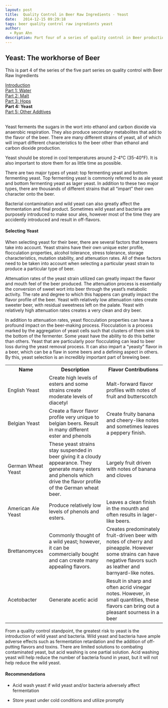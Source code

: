 ```yaml
---
layout: post
title:  Quality Control in Beer Raw Ingredients - Yeast
date:   2014-12-15 09:29:18
tags: beer quality control raw ingredients yeast
author:
  - Ryan Ahn
description: Part four of a series of quality control in Beer production.
---
```

## Yeast: The workhorse of Beer
This is part 4 of the series of the five part series on quality control with Beer Raw Ingredients

<div>
<a href="{% post_url /blogs/gastronexus/2014-11-20-beer-quality-control-raw-intro %}">Introduction</a><br>
<a href="{% post_url /blogs/gastronexus/2014-11-24-beer-quality-control-raw-water %}">Part 1: Water</a><br>
<a href="{% post_url /blogs/gastronexus/2014-12-01-beer-quality-control-raw-malt %}">Part 2: Malt</a><br>
<a href="{% post_url /blogs/gastronexus/2014-12-08-beer-quality-control-raw-hops %}">Part 3: Hops</a><br>
<strong>Part 4: Yeast</strong><br>
<a href="{% post_url /blogs/gastronexus/2014-12-22-beer-quality-control-raw-other %}">Part 5: Other Addtives</a><br>
<br>
</div>

Yeast ferments the sugars in the wort into ethanol and carbon dioxide via anaerobic respiration. They also produce secondary metabolites that add to the flavor of the beer. There are many different strains of yeast, all of which will impart different characteristics to the beer other than ethanol and carbon dioxide production.

<!--more-->

Yeast should be stored in cool temperatures around 2-4&deg;C (35-40&deg;F). It is also important to store them for as little time as possible.

There are two major types of yeast: top fermenting yeast and bottom fermenting yeast. Top fermenting yeast is commonly referred to as ale yeast and bottom fermenting yeast as lager yeast. In addition to these two major types, there are thousands of different strains that all “impart” their own character onto the beer.

Bacterial contamination and wild yeast can also greatly affect the fermentation and final product. Sometimes wild yeast and bacteria are purposely introduced to make sour ales, however most of the time they are accidently introduced and result in off-flavors.

#### Selecting Yeast
When selecting yeast for their beer, there are several factors that brewers take into account. Yeast strains have their own unique ester profile, flocculation properties, alcohol tolerance, stress tolerance, storage characteristics, mutation stability, and attenuation rates. All of these factors need to be taken into account when selecting a particular yeast strain to produce a particular type of beer.

Attenuation rates of the yeast strain utilized can greatly impact the flavor and mouth feel of the beer produced. The attenuation process is essentially the conversion of sweet wort into beer through the yeast’s metabolic activity. The rate and degree to which this happens can greatly impact the flavor profile of the beer. Yeast with relatively low attenuation rates create sweeter beer, with residual sweetness left on the palate. Yeast with relatively high attenuation rates creates a very clean and dry beer.

In addition to attenuation rates, yeast flocculation properties can have a profound impact on the beer-making process. Flocculation is a process marked by the aggregation of yeast cells such that clusters of them sink to the bottom of the fermenter. Some yeast have the ability to do this better than others. Yeast that are particularly poor flocculating can lead to beer loss during the yeast removal process. It can also impart a “yeasty” flavor in a beer, which can be a flaw in some beers and a defining aspect in others. By this, yeast selection is an incredibly important part of brewing beer.

<table class="table blog-table table-striped table-hover">
<tr>
<th>Name</th>
<th>Description</th>
<th>Flavor Contributions</th>
</tr>

<tr>
<td>English Yeast</td>
<td>Create high levels of esters and some strains create moderate levels of diacetyl</td>
<td>Malt-forward flavor profiles with notes of fruit and butterscotch</td>
</tr>

<tr>
<td>Belgian Yeast</td>
<td>Create a flavor flavor profile very unique to belgian beers.  Result in many different ester and phenols</td>
<td>Create fruity banana and cheery-like notes and sometimes leaves a peppery finish.</td>
</tr>

<tr>
<td>German Wheat Yeast</td>
<td>These yeast strains stay suspended in beer giving it a cloudy appearance. They generate many esters and phenols which drive the flavor profile of the German wheat beer.</td>
<td>Largely fruit driven with notes of banana and cloves</td>
</tr>

<tr>
<td>American Ale Yeast</td>
<td>Produce relatively low levels of phenols and esters.</td>
<td>Leaves a clean finish in the mounth and often results in lager-like beers.</td>
</tr>

<tr>
<td>Brettanomyces</td>
<td>Commonly thought of a wild yeast; however, it can be commercially bought and can create many appealing flavors.</td>
<td>Creates predominately fruit-driven beer with notes of cherry and pineapple. However some strains can have negative flavors such as leather and barnyard-like notes.</td>
</tr>

<tr>
<td>Acetobacter</td>
<td>Generate acetic acid</td>
<td>Result in sharp and often acrid vinegar notes. However, in small quantities, these flavors can bring out a pleasant sourness in a beer</td>
</tr>
</table>


  From a quality control standpoint, the greatest risk to yeast is the introduction of wild yeast and bacteria. Wild yeast and bacteria have ample adverse effects such as fermentation retardation and the addition of off-putting flavors and toxins. There are limited solutions to combating contaminated yeast, but acid washing is one partial solution. Acid washing yeast will help reduce the number of bacteria found in yeast, but it will not help reduce the wild yeast.

#### Recommendations
- Acid wash yeast if wild yeast and/or bacteria adversely affect fermentation

- Store yeast under cold conditions and utilize promptly
